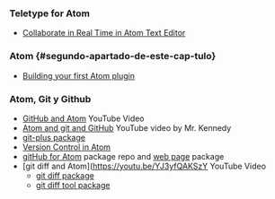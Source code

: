 ### Teletype for Atom

* [Collaborate in Real Time in Atom Text Editor](https://youtu.be/C_JufDsP2Ng)

### Atom {#segundo-apartado-de-este-cap-tulo}

* [Building your first Atom plugin](https://blog.github.com/2016-08-19-building-your-first-atom-plugin/)

### Atom, Git  y Github

* [GitHub and Atom](https://youtu.be/HqrkEVWBifw) YouTube Video
* [Atom and git and GitHub](https://youtu.be/sb5o2WiNb-A) YouTube video by Mr. Kennedy
* [git-plus package](https://atom.io/packages/git-plus)
* [Version Control in Atom](https://flight-manual.atom.io/using-atom/sections/version-control-in-atom/)
* [gitHub for Atom](https://github.atom.io/) package repo and [web page](https://github.atom.io/) package
* [git diff and Atom](https://youtu.be/YJ3yfQAKSzY YouTube Video
    - [git diff package](https://atom.io/packages/git-diff)
    - [git diff tool package](https://atom.io/packages/git-diff)
